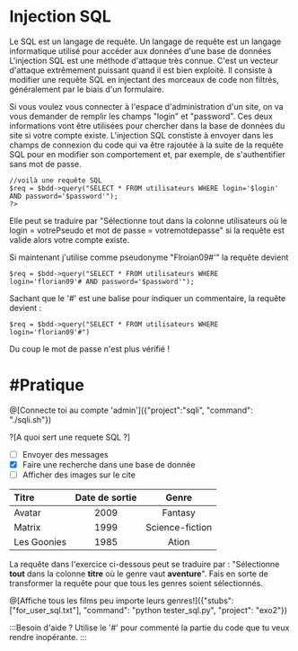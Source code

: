 # Injection SQL

Le SQL est un langage de requête. Un langage de requête est un langage informatique utilisé pour accéder aux données d'une base de données
L'injection SQL est une méthode d'attaque très connue. C'est un vecteur d'attaque extrêmement puissant quand il est bien exploité. Il consiste à modifier une requête SQL en injectant des morceaux de code non filtrés, généralement par le biais d'un formulaire.

Si vous voulez vous connecter à l'espace d'administration d'un site, on va vous demander de remplir les champs "login" et "password". Ces deux informations vont être utilisées pour chercher dans la base de données du site si votre compte existe.
L'injection SQL constiste à envoyer dans les champs de connexion du code qui va être rajoutée à la suite de la requête SQL pour en modifier son comportement et, par exemple, de s'authentifier sans mot de passe.

```
//voilà une requête SQL
$req = $bdd->query("SELECT * FROM utilisateurs WHERE login='$login' AND password='$password'");
?>
```
Elle peut se traduire par "Sélectionne tout dans la colonne utilisateurs où le login = votrePseudo et mot de passe = votremotdepasse" si la requête est valide alors votre compte existe.

Si maintenant j'utilise comme pseudonyme "Flroian09#'" la requête devient

```
$req = $bdd->query("SELECT * FROM utilisateurs WHERE login='florian09'# AND password='$password'");
```

Sachant que le '#' est une balise pour indiquer un commentaire, la requête devient :
```
$req = $bdd->query("SELECT * FROM utilisateurs WHERE login='florian09'#")
```

Du coup le mot de passe n'est plus vérifié !

# #Pratique 

@[Connecte toi au compte 'admin']({"project":"sqli", "command": "./sqli.sh"})

?[A quoi sert une requete SQL ?]
-[ ] Envoyer des messages
-[x] Faire une recherche dans une base de donnée
-[ ] Afficher des images sur le cite

| Titre         | Date de sortie| Genre |
| :------------ |:-------------:| :-----:|
| Avatar        | 2009          |Fantasy|
| Matrix      | 1999     |   Science-fiction |
| Les Goonies |  1985 |    Ation |

La requête dans l'exercice ci-dessous peut se traduire par : "Sélectionne **tout** dans la colonne **titre** où le genre vaut **aventure**". Fais en sorte de transformer la requête pour que tous les genres soient sélectionnés.

@[Affiche tous les films peu importe leurs genres!]({"stubs": ["for_user_sql.txt"], "command": "python tester_sql.py", "project": "exo2"})

:::Besoin d'aide ?
Utilise le '#' pour commenté la partie du code que tu veux rendre inopérante.
:::
